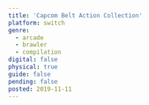 ```yaml
---
title: 'Capcom Belt Action Collection'
platform: switch
genre:
  - arcade
  - brawler
  - compilation
digital: false
physical: true
guide: false
pending: false
posted: 2019-11-11
---
```

